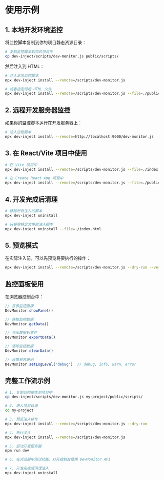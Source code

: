 # 使用示例

## 1. 本地开发环境监控

将监控脚本复制到你的项目静态资源目录：

```bash
# 复制监控脚本到你的项目中
cp dev-inject/scripts/dev-monitor.js public/scripts/
```

然后注入到 HTML：

```bash
# 注入本地监控脚本
npx dev-inject install --remote=/scripts/dev-monitor.js

# 或者指定特定 HTML 文件
npx dev-inject install --remote=/scripts/dev-monitor.js --file=./public/index.html
```

## 2. 远程开发服务器监控

如果你的监控脚本运行在开发服务器上：

```bash
# 注入远程脚本
npx dev-inject install --remote=http://localhost:9000/dev-monitor.js
```

## 3. 在 React/Vite 项目中使用

```bash
# 在 Vite 项目中
npx dev-inject install --remote=/scripts/dev-monitor.js --file=./index.html

# 在 Create React App 项目中
npx dev-inject install --remote=/scripts/dev-monitor.js --file=./public/index.html
```

## 4. 开发完成后清理

```bash
# 移除所有注入的脚本
npx dev-inject uninstall

# 只移除特定文件的注入脚本
npx dev-inject uninstall --file=./index.html
```

## 5. 预览模式

在实际注入前，可以先预览将要执行的操作：

```bash
npx dev-inject install --remote=/scripts/dev-monitor.js --dry-run --verbose
```

## 监控面板使用

在浏览器控制台中：

```javascript
// 显示监控面板
DevMonitor.showPanel()

// 获取监控数据
DevMonitor.getData()

// 导出数据到文件
DevMonitor.exportData()

// 清除监控数据
DevMonitor.clearData()

// 设置日志级别
DevMonitor.setLogLevel('debug')  // debug, info, warn, error
```

## 完整工作流示例

```bash
# 1. 复制监控脚本到项目中
cp dev-inject/scripts/dev-monitor.js my-project/public/scripts/

# 2. 进入项目目录
cd my-project

# 3. 预览注入操作
npx dev-inject install --remote=/scripts/dev-monitor.js --dry-run

# 4. 执行注入
npx dev-inject install --remote=/scripts/dev-monitor.js

# 5. 启动开发服务器
npm run dev

# 6. 在浏览器中测试功能，打开控制台使用 DevMonitor API

# 7. 开发完成后清理注入
npx dev-inject uninstall
```